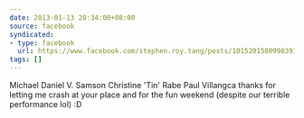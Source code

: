 ```yaml
---
date: 2013-01-13 20:34:00+08:00
source: facebook
syndicated:
- type: facebook
  url: https://www.facebook.com/stephen.roy.tang/posts/10152015809983912
tags: []
---
```


Michael Daniel V. Samson Christine 'Tin' Rabe Paul Villangca thanks for letting me crash at your place and for the fun weekend (despite our terrible performance lol) :D
